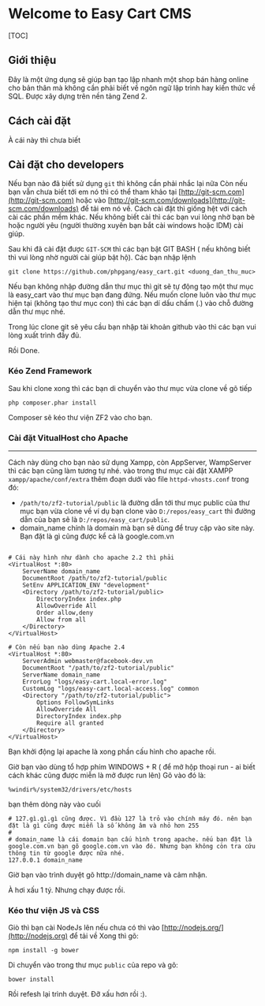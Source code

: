 Welcome to Easy Cart CMS
=======================

[TOC]


## Giới thiệu

Đây là một ứng dụng sẽ giúp bạn tạo lập nhanh một shop bán hàng online cho bản thân mà không cần phải biết về ngôn ngữ lập trình hay kiến thức về SQL. Được xây dựng trên nền tảng Zend 2.

## Cách cài đặt

À cái này thì chưa biết

## Cài đặt cho developers

Nếu bạn nào đã biết sử dụng `git` thì không cần phải nhắc lại nữa
Còn nếu bạn vẫn chưa biết tới em nó thì có thể tham khảo tại
[http://git-scm.com](http://git-scm.com) hoặc vào [http://git-scm.com/downloads](http://git-scm.com/downloads) để tải em nó về. Cách cài đặt thì giống hệt với cách cài các phần mềm khác. Nếu không biết cài thì các bạn vui lòng nhờ bạn bè hoặc người yêu (người thường xuyên bạn bắt cài windows hoặc IDM) cài giúp.

Sau khi đã cài đặt được `GIT-SCM` thì các bạn bật GIT BASH ( nếu không biết thì vui lòng nhờ người cài giúp bật hộ).
Các bạn nhập lệnh

```
git clone https://github.com/phpgang/easy_cart.git <duong_dan_thu_muc>
```
Nếu bạn không nhập đường dẫn thư mục thì git sẽ tự động tạo một thư mục là easy_cart vào thư mục bạn đang đứng.
Nếu muốn clone luôn vào thư mục hiện tại (không tạo thư mục con) thì các bạn dí dấu chấm (.) vào chỗ đường dẫn thư mục nhé.

Trong lúc clone git sẽ yêu cầu bạn nhập tài khoản github vào thì các bạn vui lòng xuất trình đầy đủ.

Rồi Done.

### Kéo Zend Framework

Sau khi clone xong thì các bạn di chuyển vào thư mục vừa clone về gõ tiếp
```
php composer.phar install
```

Composer sẽ kéo thư viện ZF2 vào cho bạn.


### Cài đặt VitualHost cho Apache
-----------------------------

Cách này dùng cho bạn nào sử dụng Xampp, còn AppServer, WampServer thì các bạn cũng làm tương tự nhé.
vào trong thư mục cài đặt XAMPP `xampp/apache/conf/extra`
thêm đoạn dưới vào file `httpd-vhosts.conf` trong đó:

* `/path/to/zf2-tutorial/public` là đường dẫn tới thư mục public của thư mục bạn vừa clone về ví dụ bạn clone vào `D:/repos/easy_cart` thì đường dẫn của bạn sẽ là `D:/repos/easy_cart/public`.
* domain_name chính là domain mà bạn sẽ dùng để truy cập vào site này. Bạn đặt là gì cũng được kể cả là google.com.vn


```

# Cái này hình như dành cho apache 2.2 thì phải
<VirtualHost *:80>
    ServerName domain_name
    DocumentRoot /path/to/zf2-tutorial/public
    SetEnv APPLICATION_ENV "development"
    <Directory /path/to/zf2-tutorial/public>
        DirectoryIndex index.php
        AllowOverride All
        Order allow,deny
        Allow from all
    </Directory>
</VirtualHost>

# Còn nếu bạn nào dùng Apache 2.4
<VirtualHost *:80>
	ServerAdmin webmaster@facebook-dev.vn
    DocumentRoot "/path/to/zf2-tutorial/public"
    ServerName domain_name
    ErrorLog "logs/easy-cart.local-error.log"
    CustomLog "logs/easy-cart.local-access.log" common
	<Directory "/path/to/zf2-tutorial/public">
		Options FollowSymLinks
		AllowOverride All
        DirectoryIndex index.php
        Require all granted
    </Directory>
</VirtualHost>
```

Bạn khởi động lại apache là xong phần cấu hình cho apache rồi.

Giờ bạn vào dùng tổ hợp phím WINDOWS + R ( để mở hộp thoại run - ai biết cách khác cũng được miễn là mở được run lên)
Gõ vào đó  là:

```
%windir%/system32/drivers/etc/hosts
```
bạn thêm dòng này vào cuối
```
# 127.gì.gì.gì cũng được. Vì đầu 127 là trỏ vào chính máy đó. nên bạn đặt là gì cũng được miễn là số không âm và nhỏ hơn 255
# 
# domain_name là cái domain bạn cấu hình trong apache. nếu bạn đặt là google.com.vn bạn gõ google.com.vn vào đó. Nhưng bạn không còn tra cứu thông tin từ google được nữa nhé.
127.0.0.1 domain_name 
```

Giờ bạn vào trình duyệt gõ http://domain_name và cảm nhận.

À hơi xấu 1 tý. Nhưng chạy được rồi.

### Kéo thư viện JS và CSS

Giò thì bạn cài NodeJs lên nếu chưa có thì vào [http://nodejs.org/](http://nodejs.org) để tải về
Xong thì gõ:
```
npm install -g bower
```

Di chuyển vào trong thư mục `public` của repo và gõ:

```
bower install
```

Rồi refesh lại trình duyệt. Đỡ xấu hơn rồi :).
